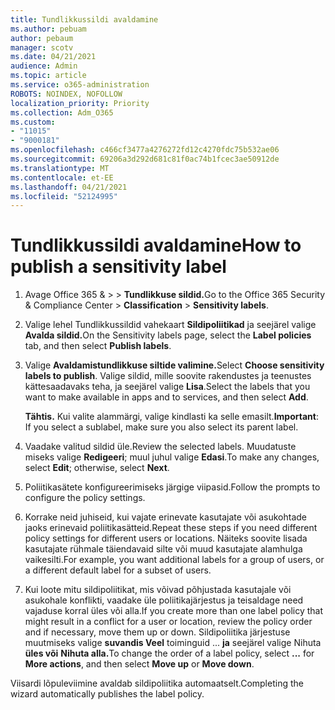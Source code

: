 ```yaml
---
title: Tundlikkussildi avaldamine
ms.author: pebuam
author: pebaum
manager: scotv
ms.date: 04/21/2021
audience: Admin
ms.topic: article
ms.service: o365-administration
ROBOTS: NOINDEX, NOFOLLOW
localization_priority: Priority
ms.collection: Adm_O365
ms.custom:
- "11015"
- "9000181"
ms.openlocfilehash: c466cf3477a4276272fd12c4270fdc75b532ae06
ms.sourcegitcommit: 69206a3d292d681c81f0ac74b1fcec3ae50912de
ms.translationtype: MT
ms.contentlocale: et-EE
ms.lasthandoff: 04/21/2021
ms.locfileid: "52124995"
---
```

# <a name="how-to-publish-a-sensitivity-label"></a><span data-ttu-id="35031-102">Tundlikkussildi avaldamine</span><span class="sxs-lookup"><span data-stu-id="35031-102">How to publish a sensitivity label</span></span>

1. <span data-ttu-id="35031-103">Avage Office 365 & >   >  **Tundlikkuse sildid.**</span><span class="sxs-lookup"><span data-stu-id="35031-103">Go to the Office 365 Security & Compliance Center > **Classification** > **Sensitivity labels**.</span></span>

1. <span data-ttu-id="35031-104">Valige lehel Tundlikkussildid vahekaart **Sildipoliitikad** ja seejärel valige **Avalda sildid.**</span><span class="sxs-lookup"><span data-stu-id="35031-104">On the Sensitivity labels page, select the **Label policies** tab, and then select **Publish labels**.</span></span>

1. <span data-ttu-id="35031-105">Valige **Avaldamistundlikkuse siltide valimine.**</span><span class="sxs-lookup"><span data-stu-id="35031-105">Select **Choose sensitivity labels to publish**.</span></span> <span data-ttu-id="35031-106">Valige sildid, mille soovite rakendustes ja teenustes kättesaadavaks teha, ja seejärel valige **Lisa**.</span><span class="sxs-lookup"><span data-stu-id="35031-106">Select the labels that you want to make available in apps and to services, and then select **Add**.</span></span>

    <span data-ttu-id="35031-107">**Tähtis.** Kui valite alammärgi, valige kindlasti ka selle emasilt.</span><span class="sxs-lookup"><span data-stu-id="35031-107">**Important**: If you select a sublabel, make sure you also select its parent label.</span></span>

1. <span data-ttu-id="35031-108">Vaadake valitud sildid üle.</span><span class="sxs-lookup"><span data-stu-id="35031-108">Review the selected labels.</span></span> <span data-ttu-id="35031-109">Muudatuste miseks valige **Redigeeri**; muul juhul valige **Edasi**.</span><span class="sxs-lookup"><span data-stu-id="35031-109">To make any changes, select **Edit**; otherwise, select **Next**.</span></span>

1. <span data-ttu-id="35031-110">Poliitikasätete konfigureerimiseks järgige viipasid.</span><span class="sxs-lookup"><span data-stu-id="35031-110">Follow the prompts to configure the policy settings.</span></span>

1. <span data-ttu-id="35031-111">Korrake neid juhiseid, kui vajate erinevate kasutajate või asukohtade jaoks erinevaid poliitikasätteid.</span><span class="sxs-lookup"><span data-stu-id="35031-111">Repeat these steps if you need different policy settings for different users or locations.</span></span> <span data-ttu-id="35031-112">Näiteks soovite lisada kasutajate rühmale täiendavaid silte või muud kasutajate alamhulga vaikesilti.</span><span class="sxs-lookup"><span data-stu-id="35031-112">For example, you want additional labels for a group of users, or a different default label for a subset of users.</span></span>

1. <span data-ttu-id="35031-113">Kui loote mitu sildipoliitikat, mis võivad põhjustada kasutajale või asukohale konflikti, vaadake üle poliitikajärjestus ja teisaldage need vajaduse korral üles või alla.</span><span class="sxs-lookup"><span data-stu-id="35031-113">If you create more than one label policy that might result in a conflict for a user or location, review the policy order and if necessary, move them up or down.</span></span> <span data-ttu-id="35031-114">Sildipoliitika järjestuse muutmiseks valige **suvandis Veel** toiminguid ... **ja** seejärel valige Nihuta **üles või** **Nihuta alla.**</span><span class="sxs-lookup"><span data-stu-id="35031-114">To change the order of a label policy, select **...** for **More actions**, and then select **Move up** or **Move down**.</span></span>

<span data-ttu-id="35031-115">Viisardi lõpuleviimine avaldab sildipoliitika automaatselt.</span><span class="sxs-lookup"><span data-stu-id="35031-115">Completing the wizard automatically publishes the label policy.</span></span>